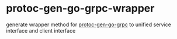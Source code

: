 # protoc-gen-go-grpc-wrapper

generate wrapper method for [protoc-gen-go-grpc](https://github.com/grpc/grpc-go/tree/master/cmd/protoc-gen-go-grpc) to unified service interface and client interface